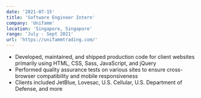 ```yaml
---
date: '2021-07-15'
title: 'Software Engineer Intern'
company: 'Unifamm'
location: 'Singapore, Singapore'
range: 'July - Sept 2021'
url: 'https://unifammtrading.com/'
---
```


- Developed, maintained, and shipped production code for client websites primarily using HTML, CSS, Sass, JavaScript, and jQuery
- Performed quality assurance tests on various sites to ensure cross-browser compatibility and mobile responsiveness
- Clients included JetBlue, Lovesac, U.S. Cellular, U.S. Department of Defense, and more
